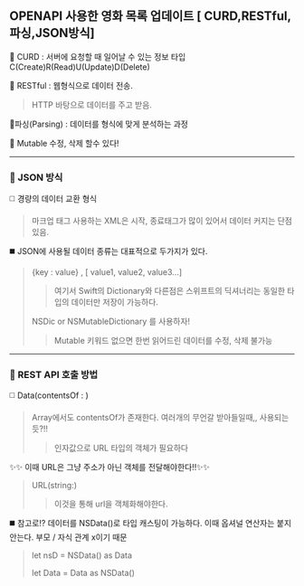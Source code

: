 ## OPENAPI 사용한 영화 목록 업데이트 [ CURD,RESTful,파싱,JSON방식]

🌱 CURD : 서버에 요청할 때 일어날 수 있는 정보 타입C(Create)R(Read)U(Update)D(Delete)

🌱 RESTful : 웹형식으로 데이터 전송.
> HTTP 바탕으로 데이터를 주고 받음.

🌱파싱(Parsing) : 데이터를 형식에 맞게 분석하는 과정

🌱 Mutable 수정, 삭제 할수 있다!

---

### 🔭 JSON 방식 

:white_medium_square: 경량의 데이터 교환 형식

> 마크업 태그 사용하는 XML은 시작, 종료태그가 많이 있어서 데이터 커지는 단점있음. 


:black_medium_square: JSON에 사용될 데이터 종류는 대표적으로 두가지가 있다.

> {key : value} , [ value1, value2, value3...]
> > 여기서 Swift의 Dictionary와 다른점은 스위프트의 딕셔너리는 동일한 타입의 데이터만 저장이 가능하다.
> 
> NSDic or NSMutableDictionary 를 사용하자! 
> > Mutable 키워드 없으면 한번 읽어드린 데이터를 수정, 삭제 불가능

 ---
 ### 🔭 REST API 호출 방법

:white_medium_square: Data(contentsOf : )
> Array에서도 contentsOf가 존재한다. 여러개의 무언갈 받아들일때,, 사용되는 듯?!!
> >인자값으로 URL 타입의 객체가 필요하다

✨✨ 이때 URL은 그냥 주소가 아닌 객체를 전달해야한다!!✨✨
> URL(string:) 
> > 이것을 통해 url을 객체화해야한다.

:black_medium_square: 참고로!? 데이터를 NSData()로 타입 캐스팅이 가능하다. 이때 옵셔널 연산자는 붙지 안는다. 부모 / 자식 관계 x이기 때문

> let nsD = NSData() as Data
> 
>let Data = Data as NSData()
